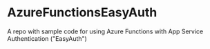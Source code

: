 # AzureFunctionsEasyAuth
A repo with sample code for using Azure Functions with App Service Authentication ("EasyAuth")

